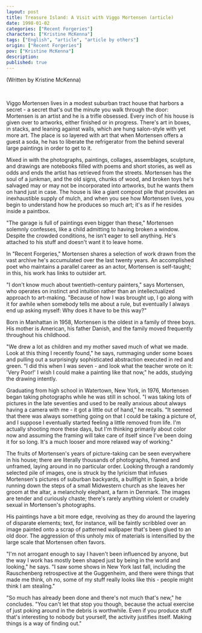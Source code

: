 ```yaml
---
layout: post
title: Treasure Island: A Visit with Viggo Mortensen (article)
date: 1998-01-02
categories: ["Recent Forgeries"]
characters: ["Kristine McKenna"]
tags: ["English", "article", "article by others"]
origin: ["Recent Forgeries"]
pov: ["Kristine McKenna"]
description: 
published: true
---
```


(Written by Kristine McKenna)

<br>

Viggo Mortensen lives in a modest suburban tract house that harbors a secret - a secret that's out the minute you walk through the door: Mortensen is an artist and he is a trifle obsessed. Every inch of his house is given over to artworks, either finished or in progress. There's art in boxes, in stacks, and leaning against walls, which are hung salon-style with yet more art. The place is so layered with art that when Mortensen offers a guest a soda, he has to liberate the refrigerator from the behind several large paintings in order to get to it.

Mixed in with the photographs, paintings, collages, assemblages, sculpture, and drawings are notebooks filled with poems and short stories, as well as odds and ends the artist has retrieved from the streets. Mortensen has the soul of a junkman, and the old signs, chunks of wood, and broken toys he's salvaged may or may not be incorporated into artworks, but he wants them on hand just in case. The house is like a giant compost pile that provides an inexhaustible supply of mulch, and when you see how Mortensen lives, you begin to understand how he produces so much art; it's as if he resides inside a paintbox.

"The garage is full of paintings even bigger than these," Mortensen solemnly confesses, like a child admitting to having broken a window. Despite the crowded conditions, he isn't eager to sell anything. He's attached to his stuff and doesn't want it to leave home.

In "Recent Forgeries," Mortensen shares a selection of work drawn from the vast archive he's accumulated over the last twenty years. An accomplished poet who maintains a parallel career as an actor, Mortensen is self-taught; in this, his work has links to outsider art.

"I don't know much about twentieth-century painters," says Mortensen, who operates on instinct and intuition rather than an intellectualized approach to art-making. "Because of how I was brought up, I go along with it for awhile when somebody tells me about a rule, but eventually I always end up asking myself: Why does it have to be this way?"

Born in Manhattan in 1958, Mortensen is the oldest in a family of three boys. His mother is American, his father Danish, and the family moved frequently throughout his childhood.

"We drew a lot as children and my mother saved much of what we made. Look at this thing I recently found," he says, rummaging under some boxes and pulling out a surprisingly sophisticated abstraction executed in red and green. "I did this when I was seven - and look what the teacher wrote on it: 'Very Poor!' I wish I could make a painting like that now," he adds, studying the drawing intently.

Graduating from high school in Watertown, New York, in 1976, Mortensen began taking photographs while he was still in school. "I was taking lots of pictures in the late seventies and used to be really anxious about always having a camera with me - it got a little out of hand," he recalls. "It seemed that there was always something going on that I could be taking a picture of, and I suppose I eventually started feeling a little removed from life. I'm actually shooting more these days, but I'm thinking primarily about color now and assuming the framing will take care of itself since I've been doing it for so long. It's a much looser and more relaxed way of working."

The fruits of Mortensen's years of picture-taking can be seen everywhere in his house; there are literally thousands of photographs, framed and unframed, laying around in no particular order. Looking through a randomly selected pile of images, one is struck by the lyricism that infuses Mortensen's pictures of suburban backyards, a bullfight in Spain, a bride running down the steps of a small Midwestern church as she leaves her groom at the altar, a melancholy elephant, a farm in Denmark. The images are tender and curiously chaste; there's rarely anything violent or crudely sexual in Mortensen's photographs.

His paintings have a bit more edge, revolving as they do around the layering of disparate elements; text, for instance, will be faintly scribbled over an image painted onto a scrap of patterned wallpaper that's been glued to an old door. The aggression of this unholy mix of materials is intensified by the large scale that Mortensen often favors.

"I'm not arrogant enough to say I haven't been influenced by anyone, but the way I work has mostly been shaped just by being in the world and looking," he says. "I saw some shows in New York last fall, including the Rauschenberg retrospective at the Guggenheim, and there were things that made me think, oh no, some of my stuff really looks like this - people might think I am stealing."

"So much has already been done and there's not much that's new," he concludes. "You can't let that stop you though, because the actual exercise of just poking around in the debris is worthwhile. Even if you produce stuff that's interesting to nobody but yourself, the activity justifies itself. Making things is a way of finding out."
